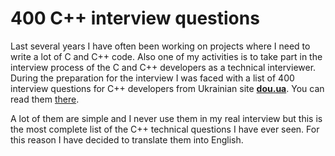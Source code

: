# 400 C++ interview questions

Last several years I have often been working on projects where I need to write a lot of C and C++ code. Also one of my activities is to take part in the interview process of the C and C++ developers as a technical interviewer. During the preparation for the interview I was faced with a list of 400 interview questions for C++ developers from Ukrainian site [**dou.ua**](https://dou.ua). You can read them [there](https://dou.ua/lenta/articles/interview-questions-c-developer/).

A lot of them are simple and I never use them in my real interview but this is the most complete list of the C++ technical questions I have ever seen. For this reason I have decided to translate them into English. 
